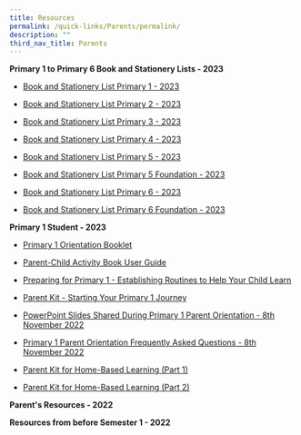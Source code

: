 ```yaml
---
title: Resources
permalink: /quick-links/Parents/permalink/
description: ""
third_nav_title: Parents
---
```

**Primary 1 to Primary 6 Book and Stationery Lists - 2023**<br>
*   [Book and Stationery List Primary 1 - 2023](/files/Parent%20Resources/Booklist2023/P1%20Booklist%202023.pdf)

*  [Book and Stationery List Primary 2 - 2023](/files/Parent%20Resources/Booklist2023/P2%20Booklist%202023.pdf)

*  [Book and Stationery List Primary 3 - 2023](/files/Parent%20Resources/Booklist2023/P3%20Booklist%202023.pdf)

*  [Book and Stationery List Primary 4 - 2023](/files/Parent%20Resources/Booklist2023/P4%20Booklist%202023.pdf)

*  [Book and Stationery List Primary 5 - 2023](/files/Parent%20Resources/Booklist2023/P5%20Booklist%202023.pdf)

*  [Book and Stationery List Primary 5 Foundation - 2023](/files/Parent%20Resources/Booklist2023/P5%20Foundation%20Booklist%202023.pdf)

*  [Book and Stationery List Primary 6 - 2023](/files/Parent%20Resources/Booklist2023/P6%20Booklist%202023.pdf)

*  [Book and Stationery List Primary 6 Foundation - 2023](/files/Parent%20Resources/Booklist2023/P6%20Foundation%20Booklist%202023.pdf)


**Primary 1 Student - 2023**<br>
*   [Primary 1 Orientation Booklet](/files/Parent%20Resources/ParentResourcesP1Student2023/P1%20Orientation%20Booklet%202023.pdf)

*  [Parent-Child Activity Book User Guide](/files/Parent%20Resources/ParentResourcesP1Student2023/Parent%20Child%20Activity%20ReadySetGo.pdf)

*   [Preparing for Primary 1 - Establishing Routines to Help Your Child Learn](/files/Parent%20Resources/ParentResourcesP1Student2023/Preparing%20for%20P1%20Establishing%20Routines%20To%20Help%20Your%20Child%20Learn.pdf)

*   [Parent Kit - Starting Your Primary 1 Journey](/files/Parent%20Resources/ParentResourcesP1Student2023/Parent%20Kit%20Starting%20Your%20Primary%201%20Journey.pdf)

*   [PowerPoint Slides Shared During Primary 1 Parent Orientation - 8th November 2022](/files/Parent%20Resources/ParentResourcesP1Student2023/PowerPoint%20Slides%20Shared%20During%20P1%20Parent%20Orientation%202022%208th%20Nov%2022.pdf)

*   [Primary 1 Parent Orientation Frequently Asked Questions - 8th November 2022](/files/Parent%20Resources/ParentResourcesP1Student2023/P1%20Parent%20Orientation%20FAQ%208th%20Nov%202022.pdf)

*   [Parent Kit for Home-Based Learning&nbsp;(Part 1)](/files/resource-kit---hbl-(part-1).pdf)

*   [Parent Kit for Home-Based Learning&nbsp;(Part 2)](/files/Resource%20Kit%20-%20HBL%20(Part%202).pdf)

**Parent's Resources - 2022**<br>


**Resources from before Semester 1 - 2022**<br>